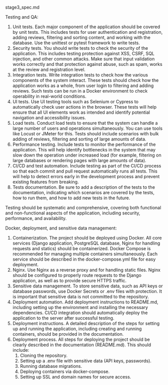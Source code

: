 stage3_spec.md


Testing and QA:
1. Unit tests. Each major component of the application should be covered by unit tests. This includes tests for user authentication and registration, adding reviews, filtering and sorting content, and working with the database. Use the unittest or pytest framework to write tests.
2. Security tests. You should write tests to check the security of the application. This includes testing protection against XSS, CSRF, SQL injection, and other common attacks. Make sure that input validation works correctly and that protection against abuse, such as spam, works at the review and registration level.
3. Integration tests. Write integration tests to check how the various components of the system interact. These tests should check how the application works as a whole, from user login to filtering and adding reviews. Such tests can be run in a Docker environment to check operability in real-world conditions.
4. UI tests. Use UI testing tools such as Selenium or Cypress to automatically check user actions in the browser. These tests will help ensure that all UI elements work as intended and identify potential navigation and accessibility issues.
5. Load tests. Conduct load tests to ensure that the system can handle a large number of users and operations simultaneously. You can use tools like Locust or JMeter for this. Tests should include scenarios with bulk adding of reviews, filtering and sorting of large amounts of data.
6. Performance testing. Include tests to monitor the performance of the application. This will help identify bottlenecks in the system that may slow down the operation under increased load (for example, filtering on large databases or rendering pages with large amounts of data).
7. CI/CD and test automation. Include testing as part of the CI/CD process so that each commit and pull request automatically runs all tests. This will help to detect errors early in the development process and prevent existing features from breaking.
8. Tests documentation. Be sure to add a description of the tests to the documentation, indicating which scenarios are covered by the tests, how to run them, and how to add new tests in the future.

Testing should be systematic and comprehensive, covering both functional and non-functional aspects of the application, including security, performance, and availability.

Docker, deployment, and sensitive data management:
1. Containerization. The project should be deployed using Docker. All core services (Django application, PostgreSQL database, Nginx for handling requests and statics) should be containerized. Docker Compose is recommended for managing multiple containers simultaneously. Each service should be described in the docker-compose.yml file for easy deployment.
2. Nginx. Use Nginx as a reverse proxy and for handling static files. Nginx should be configured to properly route requests to the Django application, as well as to provide secure HTTPS traffic.
3. Sensitive data management. To store sensitive data, such as API keys or database passwords, use Docker Secrets or .env files with protection. It is important that sensitive data is not committed to the repository.
4. Deployment automation. Add deployment instructions to README.md, including setting up the environment and installing the necessary dependencies. CI/CD integration should automatically deploy the application to the server after successful testing.
5. Deployment instructions. A detailed description of the steps for setting up and running the application, including creating and running containers, should be provided in the documentation.
6. Deployment process. All steps for deploying the project should be clearly described in the documentation (README.md). This should include:
    1. Cloning the repository.
    2. Setting up a .env file with sensitive data (API keys, passwords).
    3. Running database migrations.
    4. Deploying containers via docker-compose.
    5. Setting up SSL and domain names for secure access.
